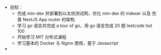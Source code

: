 - 目标：
	- 完成 min-dex 并部署到以太坊测试网，优化 min-dex 的 indexer 以及 完善 NextJS App router 的架构
	- 学习 go 语言并完成 a tour of go，用 go 语言完成 20 题 leetcode hot 100
	- 开始学习 MIT 分布式课程
	- 学习基本的 Docker 与 Nginx 使用，基于 Javascript
-